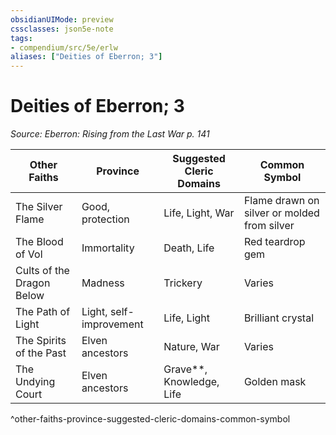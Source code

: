 ```yaml
---
obsidianUIMode: preview
cssclasses: json5e-note
tags:
- compendium/src/5e/erlw
aliases: ["Deities of Eberron; 3"]
---
```

# Deities of Eberron; 3
*Source: Eberron: Rising from the Last War p. 141* 

| Other Faiths | Province | Suggested Cleric Domains | Common Symbol |
|--------------|----------|--------------------------|---------------|
| The Silver Flame | Good, protection | Life, Light, War | Flame drawn on silver or molded from silver |
| The Blood of Vol | Immortality | Death, Life | Red teardrop gem |
| Cults of the Dragon Below | Madness | Trickery | Varies |
| The Path of Light | Light, self-improvement | Life, Light | Brilliant crystal |
| The Spirits of the Past | Elven ancestors | Nature, War | Varies |
| The Undying Court | Elven ancestors | Grave**, Knowledge, Life | Golden mask |
^other-faiths-province-suggested-cleric-domains-common-symbol